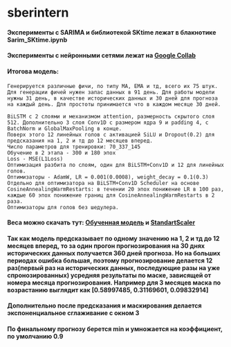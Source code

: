 # sberintern

#### Эксперименты с SARIMA и библиотекой SKtime лежат в блакнотике Sarim_SKtime.ipynb ####
#### Эксперименты с нейронными сетями лежат на [Google Collab](https://colab.research.google.com/drive/1UmVPYV3gCJUPoO-uTlLq3FpMClTzlblx#scrollTo=UHs19f9dd3Zt&uniqifier=1) ####

#### Итогова модель: ####
	Генерируется различные фичи, по типу MA, EMA и тд, всего их 75 штук. Для генерации фичей нужен запас данных в 91 день. Для работы модели нужны 31 день, в качестве исторических данных и 30 дней для прогноза на каждый день. Для простоты принимается что в каждом месяце 30 дней.

	BiLSTM с 2 слоями и механизмом attention, размерность скрытого слоя 512. Дополнительно 3 слоя Conv1D с размером ядра 9 и padding 4, с BatchNorm и GlobalMaxPooling в конце. 
	Поверх этого 12 линейных голов с активацией SiLU и Dropout(0.2) для предсказания на 1, 2 и тд до 12 месяцев вперед. 
	Число параметров для тренировки: 70_337_145
	Обучение в 2 этапа - 300 и 180 эпох
	Loss - MSE(L1Loss)
	Оптимизация разбита по слоям, один для BiLSTM+Conv1D и 12 для линейных голов.
	Оптимизаторы - AdamW, LR = 0.001(0.0008), weight_decay = 0.1(0.3)
	Отдельно для оптимизатора на BiLSTM+Conv1D Scheduler на основе CosineAnnealingWarmRestarts: в течении 20 эпох понижение LR в 100 раз, каждые 60 эпох понижение границ для CosineAnnealingWarmRestarts в 2 раза.
	Оптимизаторы для голов без шедулера.

#### Веса можно скачать тут: [Обученная модель](https://drive.google.com/file/d/164Rkvu7Ej3x5C9efL6Dp2ocsNDnaYGsK/view?usp=sharing) и [StandartScaler](https://drive.google.com/file/d/1lEVf2yECUB-022q-6O_KHxd_6bsFGO8I/view?usp=sharing) ####

#### Так как модель предсказывает по одному значению на 1, 2 и тд до 12 месяцев вперед, то за один прогон прогнозирования на 30 днях исторических данных получается 360 дней прогноза. Но на больших периодах ошибка большая, поэтому прогнозирование делается 12 раз(первый раз на исторических данных, последующие разы на уже спронозированных) усредняя результаты по маске, зависящей от номера месяца прогнозирования. Например для 3 месяцев маска по возрастанию выглядит как \[0.58997485, 0.31169601, 0.09832914\] ####
#### Дополнительно после предсказания и маскирования делается экспоненциальное сглаживание с окном 3 ####
#### По финальному прогнозу берется min и умножается на коэффициент, по умолчанию 0.9 ####